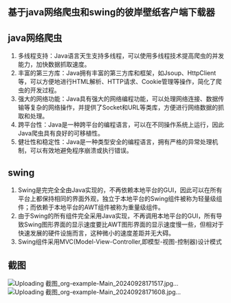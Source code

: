 ## 基于java网络爬虫和swing的彼岸壁纸客户端下载器
## java网络爬虫
1. 多线程支持：Java语言天生支持多线程，可以使用多线程技术提高爬虫的并发能力，加快数据抓取速度。
2. 丰富的第三方库：Java拥有丰富的第三方库和框架，如Jsoup、HttpClient等，可以方便地进行HTML解析、HTTP请求、Cookie管理等操作，简化了爬虫的开发过程。
3. 强大的网络功能：Java具有强大的网络编程功能，可以处理网络连接、数据传输等复杂的网络操作，并提供了Socket和URL等类库，方便进行网络数据的抓取和处理。
4. 跨平台性：Java是一种跨平台的编程语言，可以在不同操作系统上运行，因此Java爬虫具有良好的可移植性。
5. 健壮性和稳定性：Java是一种类型安全的编程语言，拥有严格的异常处理机制，可以有效地避免程序崩溃或执行错误。
## swing
1. Swing是完完全全由Java实现的，不再依赖本地平台的GUI，因此可以在所有平台上都保持相同的界面外观，独立于本地平台的Swing组件被称为轻量级组件；而依赖于本地平台的AWT组件被称为重量级组件。
2. 由于Swing的所有组件完全采用Java实现，不再调用本地平台的GUI，所有导致Swing图形界面的显示速度要比AWT图形界面的显示速度慢一些，但相对于快速发展的硬件设施而言，这种微小的速度差距并无大碍。
3. Swing组件采用MVC(Model-View-Controller,即模型-视图-控制器)设计模式
## 截图
![Uploading 截图_org-example-Main_20240928171517.jpg…]()
![Uploading 截图_org-example-Main_20240928171608.jpg…]()
